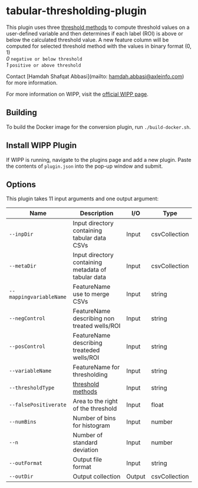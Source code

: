 # tabular-thresholding-plugin


This plugin uses three [threshold methods](https://github.com/nishaq503/thresholding.git) to compute threshold values on a user-defined variable and then determines if each label (ROI) is above or below the calculated threshold value. A new feature column will be computed for selected threshold method with the values in  binary format (0, 1) \
*0* `negative or below threshold`\
*1* `positive or above threshold`

Contact [Hamdah Shafqat Abbasi](mailto: hamdah.abbasi@axleinfo.com) for more information.

For more information on WIPP, visit the [official WIPP page](https://isg.nist.gov/deepzoomweb/software/wipp).


## Building

To build the Docker image for the conversion plugin, run
`./build-docker.sh`.

## Install WIPP Plugin

If WIPP is running, navigate to the plugins page and add a new plugin. Paste the
contents of `plugin.json` into the pop-up window and submit.

## Options

This plugin takes 11 input arguments and one output argument:

| Name                       | Description                                                               | I/O    | Type          |
|----------------------------|---------------------------------------------------------------------------|--------|---------------|
| `--inpDir`                 | Input directory containing tabular data CSVs                              | Input  | csvCollection |
| `--metaDir`                | Input directory containing metadata of tabular data                       | Input  | csvCollection |
| `--mappingvariableName`    | FeatureName use to merge CSVs                                             | Input  | string        |
| `--negControl`             | FeatureName describing non treated wells/ROI                              | Input  | string        |
| `--posControl`             | FeatureName describing treateded wells/ROI                                | Input  | string        |
| `--variableName`           | FeatureName for thresholding                                              | Input  | string        |
| `--thresholdType`          | [threshold methods](https://github.com/nishaq503/thresholding.git)        | Input  | string        |
| `--falsePositiverate`      | Area to the right of the threshold                                        | Input  | float         |
| `--numBins`                | Number of bins for histogram                                              | Input  | number        |
| `--n`                      | Number of standard deviation                                              | Input  | number        |
| `--outFormat`              | Output file format                                                        | Input  | string        |
| `--outDir`                 | Output collection                                                         | Output | csvCollection|